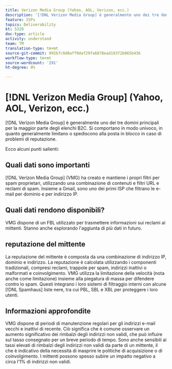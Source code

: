 ```yaml
---
title: Verizon Media Group (Yahoo, AOL, Verizon, ecc.)
description: '[!DNL Verizon Media Group] è generalmente uno dei tre domini principali per la maggior parte degli elenchi B2C. Si comportano in modo univoco, in quanto generalmente limitano o spediscono alla posta in blocco in caso di problemi di reputazione.'
feature: ISPs
topics: Deliverability
kt: 5320
doc-type: article
activity: understand
team: TM
translation-type: tm+mt
source-git-commit: 992bfc9d0aff9daf29fa6878ead19372b065b436
workflow-type: tm+mt
source-wordcount: '291'
ht-degree: 0%

---
```



# [!DNL Verizon Media Group] (Yahoo, AOL, Verizon, ecc.)

[!DNL Verizon Media Group] è generalmente uno dei tre domini principali per la maggior parte degli elenchi B2C. Si comportano in modo univoco, in quanto generalmente limitano o spediscono alla posta in blocco in caso di problemi di reputazione.

Ecco alcuni punti salienti:

## Quali dati sono importanti

[!DNL Verizon Media Group] (VMG) ha creato e mantiene i propri filtri per spam proprietari, utilizzando una combinazione di contenuti e filtri URL e reclami di spam. Insieme a Gmail, sono uno dei primi ISP che filtrano le e-mail per dominio e per indirizzo IP.

## Quali dati rendono disponibili?

VMG dispone di un FBL utilizzato per trasmettere informazioni sui reclami ai mittenti. Stanno anche esplorando l&#39;aggiunta di più dati in futuro.

## reputazione del mittente

La reputazione del mittente è composta da una combinazione di indirizzo IP, dominio e indirizzo. La reputazione è calcolata utilizzando i componenti tradizionali, compresi reclami, trappole per spam, indirizzi inattivi o malformati e coinvolgimento. VMG utilizza la limitazione della velocità (nota anche come limitazione) insieme alla piegatura di massa per difendere contro lo spam. Questi integrano i loro sistemi di filtraggio interni con alcune [!DNL Spamhaus] liste nere, tra cui PBL, SBL e XBL per proteggere i loro utenti.

## Informazioni approfondite

VMG dispone di periodi di manutenzione regolari per gli indirizzi e-mail vecchi e inattivi di recente. Ciò significa che è comune osservare un aumento significativo dei rimbalzi degli indirizzi non validi, che può influire sul tasso consegnato per un breve periodo di tempo. Sono anche sensibili ai tassi elevati di rimbalzi degli indirizzi non validi da parte di un mittente, il che è indicativo della necessità di inasprire le politiche di acquisizione o di coinvolgimento. I mittenti possono spesso subire un impatto negativo a circa l’1% di indirizzi non validi.
